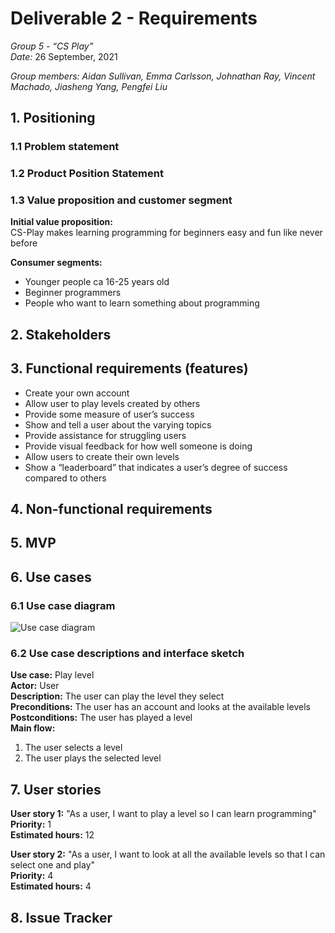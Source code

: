 # Deliverable 2 - Requirements

*Group 5 - “CS Play”*   
*Date:* 26 September, 2021

*Group members: Aidan Sullivan, Emma Carlsson, Johnathan Ray, Vincent Machado, Jiasheng Yang, Pengfei Liu* 

## 1. Positioning

### 1.1 Problem statement 

### 1.2 Product Position Statement

### 1.3 Value proposition and customer segment
**Initial value proposition:**  
CS-Play makes learning programming for beginners easy and fun like never before

**Consumer segments:**
* Younger people ca 16-25 years old
* Beginner programmers
* People who want to learn something about programming

## 2. Stakeholders


## 3. Functional requirements (features)
* Create your own account
* Allow user to play levels created by others
* Provide some measure of user’s success
* Show and tell a user about the varying topics
* Provide assistance for struggling users
* Provide visual feedback for how well someone is doing
* Allow users to create their own levels
* Show a “leaderboard” that indicates a user’s degree of success compared to others


## 4. Non-functional requirements


## 5. MVP


## 6. Use cases

### 6.1 Use case diagram
![Use case diagram](UseCaseDiagram_CS-Play.png)

### 6.2 Use case descriptions and interface sketch
**Use case:** Play level  
**Actor:** User   
**Description:** The user can play the level they select    
**Preconditions:** The user has an account and looks at the available levels   
**Postconditions:** The user has played a level   
**Main flow:**
1. The user selects a level
2. The user plays the selected level


## 7. User stories
**User story 1:** "As a user, I want to play a level so I can learn programming"  
**Priority:** 1   
**Estimated hours:** 12 

**User story 2:** "As a user, I want to look at all the available levels so that I can select one and play"  
**Priority:** 4   
**Estimated hours:** 4


## 8. Issue Tracker
